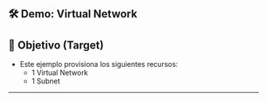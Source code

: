 ## 🛠️ Demo: Virtual Network

## 🎯 Objetivo (Target)
- Este ejemplo provisiona los siguientes recursos:
    - 1 Virtual Network
    - 1 Subnet

---